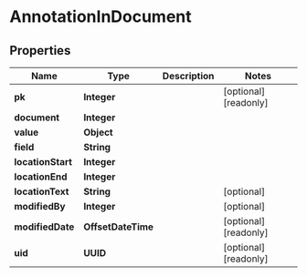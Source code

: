 

# AnnotationInDocument


## Properties

Name | Type | Description | Notes
------------ | ------------- | ------------- | -------------
**pk** | **Integer** |  |  [optional] [readonly]
**document** | **Integer** |  | 
**value** | **Object** |  | 
**field** | **String** |  | 
**locationStart** | **Integer** |  | 
**locationEnd** | **Integer** |  | 
**locationText** | **String** |  |  [optional]
**modifiedBy** | **Integer** |  |  [optional]
**modifiedDate** | **OffsetDateTime** |  |  [optional] [readonly]
**uid** | **UUID** |  |  [optional] [readonly]



